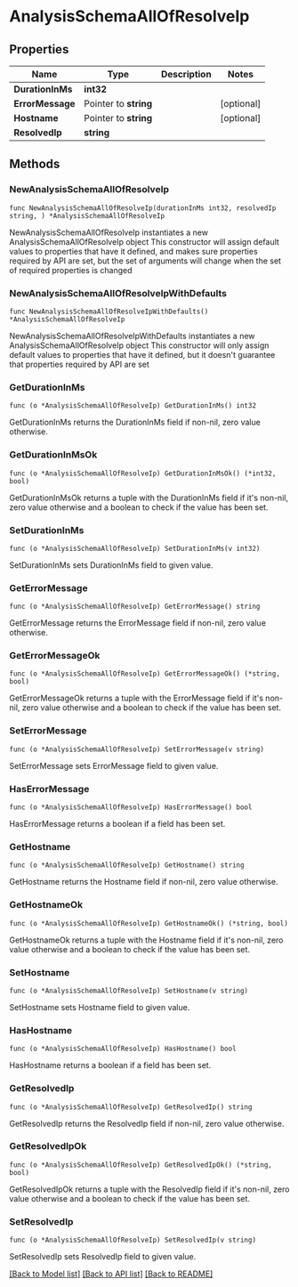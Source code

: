# AnalysisSchemaAllOfResolveIp

## Properties

Name | Type | Description | Notes
------------ | ------------- | ------------- | -------------
**DurationInMs** | **int32** |  | 
**ErrorMessage** | Pointer to **string** |  | [optional] 
**Hostname** | Pointer to **string** |  | [optional] 
**ResolvedIp** | **string** |  | 

## Methods

### NewAnalysisSchemaAllOfResolveIp

`func NewAnalysisSchemaAllOfResolveIp(durationInMs int32, resolvedIp string, ) *AnalysisSchemaAllOfResolveIp`

NewAnalysisSchemaAllOfResolveIp instantiates a new AnalysisSchemaAllOfResolveIp object
This constructor will assign default values to properties that have it defined,
and makes sure properties required by API are set, but the set of arguments
will change when the set of required properties is changed

### NewAnalysisSchemaAllOfResolveIpWithDefaults

`func NewAnalysisSchemaAllOfResolveIpWithDefaults() *AnalysisSchemaAllOfResolveIp`

NewAnalysisSchemaAllOfResolveIpWithDefaults instantiates a new AnalysisSchemaAllOfResolveIp object
This constructor will only assign default values to properties that have it defined,
but it doesn't guarantee that properties required by API are set

### GetDurationInMs

`func (o *AnalysisSchemaAllOfResolveIp) GetDurationInMs() int32`

GetDurationInMs returns the DurationInMs field if non-nil, zero value otherwise.

### GetDurationInMsOk

`func (o *AnalysisSchemaAllOfResolveIp) GetDurationInMsOk() (*int32, bool)`

GetDurationInMsOk returns a tuple with the DurationInMs field if it's non-nil, zero value otherwise
and a boolean to check if the value has been set.

### SetDurationInMs

`func (o *AnalysisSchemaAllOfResolveIp) SetDurationInMs(v int32)`

SetDurationInMs sets DurationInMs field to given value.


### GetErrorMessage

`func (o *AnalysisSchemaAllOfResolveIp) GetErrorMessage() string`

GetErrorMessage returns the ErrorMessage field if non-nil, zero value otherwise.

### GetErrorMessageOk

`func (o *AnalysisSchemaAllOfResolveIp) GetErrorMessageOk() (*string, bool)`

GetErrorMessageOk returns a tuple with the ErrorMessage field if it's non-nil, zero value otherwise
and a boolean to check if the value has been set.

### SetErrorMessage

`func (o *AnalysisSchemaAllOfResolveIp) SetErrorMessage(v string)`

SetErrorMessage sets ErrorMessage field to given value.

### HasErrorMessage

`func (o *AnalysisSchemaAllOfResolveIp) HasErrorMessage() bool`

HasErrorMessage returns a boolean if a field has been set.

### GetHostname

`func (o *AnalysisSchemaAllOfResolveIp) GetHostname() string`

GetHostname returns the Hostname field if non-nil, zero value otherwise.

### GetHostnameOk

`func (o *AnalysisSchemaAllOfResolveIp) GetHostnameOk() (*string, bool)`

GetHostnameOk returns a tuple with the Hostname field if it's non-nil, zero value otherwise
and a boolean to check if the value has been set.

### SetHostname

`func (o *AnalysisSchemaAllOfResolveIp) SetHostname(v string)`

SetHostname sets Hostname field to given value.

### HasHostname

`func (o *AnalysisSchemaAllOfResolveIp) HasHostname() bool`

HasHostname returns a boolean if a field has been set.

### GetResolvedIp

`func (o *AnalysisSchemaAllOfResolveIp) GetResolvedIp() string`

GetResolvedIp returns the ResolvedIp field if non-nil, zero value otherwise.

### GetResolvedIpOk

`func (o *AnalysisSchemaAllOfResolveIp) GetResolvedIpOk() (*string, bool)`

GetResolvedIpOk returns a tuple with the ResolvedIp field if it's non-nil, zero value otherwise
and a boolean to check if the value has been set.

### SetResolvedIp

`func (o *AnalysisSchemaAllOfResolveIp) SetResolvedIp(v string)`

SetResolvedIp sets ResolvedIp field to given value.



[[Back to Model list]](../README.md#documentation-for-models) [[Back to API list]](../README.md#documentation-for-api-endpoints) [[Back to README]](../README.md)


